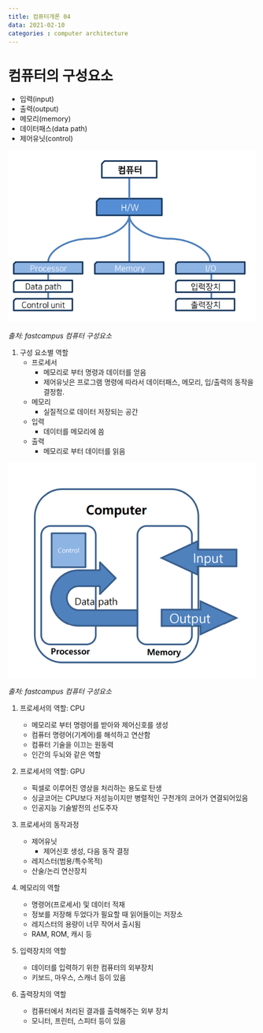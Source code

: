 ```yaml
---
title: 컴퓨터개론 04
data: 2021-02-10
categories : computer architecture
---
```


# 컴퓨터의 구성요소

- 입력(input)
- 출력(output)
- 메모리(memory)
- 데이터패스(data path)
- 제어유닛(control)

![이미지1](https://github.com/redbean88/redbean88.github.io/blob/master/img/ch3_01.png?raw=true)

_출처: fastcampus 컴퓨터 구성요소_

1. 구성 요소별 역할
    - 프로세서
        - 메모리로 부터 명령과 데이터를 얻음
        - 제어유닛은 프로그램 명령에 따라서 데이터패스, 메모리, 입/출력의 동작을 결정함.
    - 메모리
        - 실질적으로 데이터 저장되는 공간
    - 입력
        - 데이터를 메모리에 씀
    - 출력
        - 메모리로 부터 데이터를 읽음

![이미지1](https://github.com/redbean88/redbean88.github.io/blob/master/img/ch3_02.png?raw=true)

_출처: fastcampus 컴퓨터 구성요소_

1. 프로세서의 역할: CPU
    - 메모리로 부터 명령어를 받아와 제어신호를 생성
    - 컴퓨터 명령어(기계어)를 해석하고 연산함
    - 컴퓨터 기술을 이끄는 원동력
    - 인간의 두뇌와 같은 역할

2. 프로세서의 역할: GPU
    - 픽셀로 이루어진 영상을 처리하는 용도로 탄생
    - 싱글코어는 CPU보다 저성능이지만 병렬적인 구천개의 코어가 연결되어있음
    - 인공지능 기술발전의 선도주자

3. 프로세서의 동작과정
    - 제어유닛
        - 제어신호 생성, 다음 동작 결정
    - 레지스터(범용/특수목적)
    - 산술/논리 연산장치

4. 메모리의 역할
    - 명령어(프로세서) 및 데이터 적재
    - 정보를 저장해 두었다가 필요할 때 읽어들이는 저장소
    - 레지스터의 용량이 너무 작어서 출시됨
    - RAM, ROM, 캐시 등

5. 입력장치의 역할
    - 데이터를 입력하기 위한 컴퓨터의 외부장치
    - 키보드, 마우스, 스캐너 등이 있음

6. 출력장치의 역할
    - 컴퓨터에서 처리된 결과를 출력해주는 외부 장치
    - 모니터, 프린터, 스피터 등이 있음